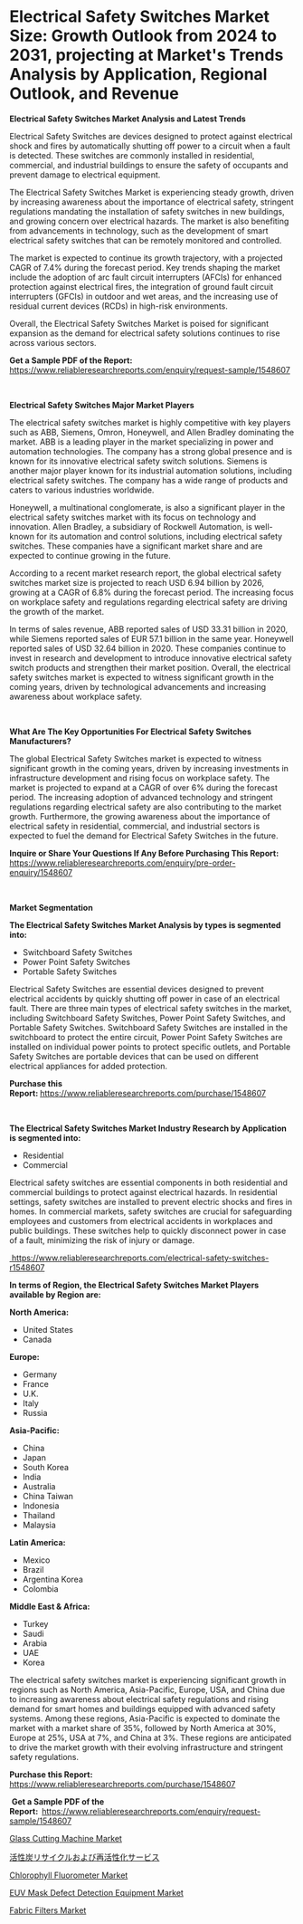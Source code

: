 <p><h1>Electrical Safety Switches Market Size: Growth Outlook from 2024 to 2031, projecting at Market's Trends Analysis by Application, Regional Outlook, and Revenue</h1></p><p><strong>Electrical Safety Switches Market Analysis and Latest Trends</strong></p>
<p><p>Electrical Safety Switches are devices designed to protect against electrical shock and fires by automatically shutting off power to a circuit when a fault is detected. These switches are commonly installed in residential, commercial, and industrial buildings to ensure the safety of occupants and prevent damage to electrical equipment.</p><p>The Electrical Safety Switches Market is experiencing steady growth, driven by increasing awareness about the importance of electrical safety, stringent regulations mandating the installation of safety switches in new buildings, and growing concern over electrical hazards. The market is also benefiting from advancements in technology, such as the development of smart electrical safety switches that can be remotely monitored and controlled.</p><p>The market is expected to continue its growth trajectory, with a projected CAGR of 7.4% during the forecast period. Key trends shaping the market include the adoption of arc fault circuit interrupters (AFCIs) for enhanced protection against electrical fires, the integration of ground fault circuit interrupters (GFCIs) in outdoor and wet areas, and the increasing use of residual current devices (RCDs) in high-risk environments.</p><p>Overall, the Electrical Safety Switches Market is poised for significant expansion as the demand for electrical safety solutions continues to rise across various sectors.</p></p>
<p><strong>Get a Sample PDF of the Report:&nbsp;</strong> <a href="https://www.reliableresearchreports.com/enquiry/request-sample/1548607">https://www.reliableresearchreports.com/enquiry/request-sample/1548607</a></p>
<p>&nbsp;</p>
<p><strong>Electrical Safety Switches Major Market Players</strong></p>
<p><p>The electrical safety switches market is highly competitive with key players such as ABB, Siemens, Omron, Honeywell, and Allen Bradley dominating the market. ABB is a leading player in the market specializing in power and automation technologies. The company has a strong global presence and is known for its innovative electrical safety switch solutions. Siemens is another major player known for its industrial automation solutions, including electrical safety switches. The company has a wide range of products and caters to various industries worldwide.</p><p>Honeywell, a multinational conglomerate, is also a significant player in the electrical safety switches market with its focus on technology and innovation. Allen Bradley, a subsidiary of Rockwell Automation, is well-known for its automation and control solutions, including electrical safety switches. These companies have a significant market share and are expected to continue growing in the future.</p><p>According to a recent market research report, the global electrical safety switches market size is projected to reach USD 6.94 billion by 2026, growing at a CAGR of 6.8% during the forecast period. The increasing focus on workplace safety and regulations regarding electrical safety are driving the growth of the market.</p><p>In terms of sales revenue, ABB reported sales of USD 33.31 billion in 2020, while Siemens reported sales of EUR 57.1 billion in the same year. Honeywell reported sales of USD 32.64 billion in 2020. These companies continue to invest in research and development to introduce innovative electrical safety switch products and strengthen their market position. Overall, the electrical safety switches market is expected to witness significant growth in the coming years, driven by technological advancements and increasing awareness about workplace safety.</p></p>
<p>&nbsp;</p>
<p><strong>What Are The Key Opportunities For Electrical Safety Switches Manufacturers?</strong></p>
<p><p>The global Electrical Safety Switches market is expected to witness significant growth in the coming years, driven by increasing investments in infrastructure development and rising focus on workplace safety. The market is projected to expand at a CAGR of over 6% during the forecast period. The increasing adoption of advanced technology and stringent regulations regarding electrical safety are also contributing to the market growth. Furthermore, the growing awareness about the importance of electrical safety in residential, commercial, and industrial sectors is expected to fuel the demand for Electrical Safety Switches in the future.</p></p>
<p><strong>Inquire or Share Your Questions If Any Before Purchasing This Report:</strong> <a href="https://www.reliableresearchreports.com/enquiry/pre-order-enquiry/1548607">https://www.reliableresearchreports.com/enquiry/pre-order-enquiry/1548607</a></p>
<p>&nbsp;</p>
<p><strong>Market Segmentation</strong></p>
<p><strong>The Electrical Safety Switches Market Analysis by types is segmented into:</strong></p>
<p><ul><li>Switchboard Safety Switches</li><li>Power Point Safety Switches</li><li>Portable Safety Switches</li></ul></p>
<p><p>Electrical Safety Switches are essential devices designed to prevent electrical accidents by quickly shutting off power in case of an electrical fault. There are three main types of electrical safety switches in the market, including Switchboard Safety Switches, Power Point Safety Switches, and Portable Safety Switches. Switchboard Safety Switches are installed in the switchboard to protect the entire circuit, Power Point Safety Switches are installed on individual power points to protect specific outlets, and Portable Safety Switches are portable devices that can be used on different electrical appliances for added protection.</p></p>
<p><strong>Purchase this Report:&nbsp;</strong><a href="https://www.reliableresearchreports.com/purchase/1548607">https://www.reliableresearchreports.com/purchase/1548607</a></p>
<p>&nbsp;</p>
<p><strong>The Electrical Safety Switches Market Industry Research by Application is segmented into:</strong></p>
<p><ul><li>Residential</li><li>Commercial</li></ul></p>
<p><p>Electrical safety switches are essential components in both residential and commercial buildings to protect against electrical hazards. In residential settings, safety switches are installed to prevent electric shocks and fires in homes. In commercial markets, safety switches are crucial for safeguarding employees and customers from electrical accidents in workplaces and public buildings. These switches help to quickly disconnect power in case of a fault, minimizing the risk of injury or damage.</p></p>
<p><a href="https://www.reliableresearchreports.com/electrical-safety-switches-r1548607">&nbsp;https://www.reliableresearchreports.com/electrical-safety-switches-r1548607</a></p>
<p><strong>In terms of Region, the Electrical Safety Switches Market Players available by Region are:</strong></p>
<p>
    <p> <strong> North America: </strong>
        <ul>
            <li>United States</li>
            <li>Canada</li>
        </ul>
        </p> 
    <p> <strong> Europe: </strong>
        <ul>
            <li>Germany</li>
            <li>France</li>
            <li>U.K.</li>
            <li>Italy</li>
            <li>Russia</li>
        </ul>
        </p> 
    <p> <strong> Asia-Pacific: </strong>
        <ul>
            <li>China</li>
            <li>Japan</li>
            <li>South Korea</li>
            <li>India</li>
            <li>Australia</li>
            <li>China Taiwan</li>
            <li>Indonesia</li>
            <li>Thailand</li>
            <li>Malaysia</li>
        </ul>
        </p> 
    <p> <strong> Latin America: </strong>
        <ul>
            <li>Mexico</li>
            <li>Brazil</li>
            <li>Argentina Korea</li>
            <li>Colombia</li>
        </ul>
        </p> 
    <p> <strong> Middle East & Africa: </strong>
        <ul>
            <li>Turkey</li>
            <li>Saudi</li>
            <li>Arabia</li>
            <li>UAE</li>
            <li>Korea</li>
        </ul>
    </p>
    </p>
<p><p>The electrical safety switches market is experiencing significant growth in regions such as North America, Asia-Pacific, Europe, USA, and China due to increasing awareness about electrical safety regulations and rising demand for smart homes and buildings equipped with advanced safety systems. Among these regions, Asia-Pacific is expected to dominate the market with a market share of 35%, followed by North America at 30%, Europe at 25%, USA at 7%, and China at 3%. These regions are anticipated to drive the market growth with their evolving infrastructure and stringent safety regulations.</p></p>
<p><strong>Purchase this Report: </strong><a href="https://www.reliableresearchreports.com/purchase/1548607">https://www.reliableresearchreports.com/purchase/1548607</a></p>
<p>&nbsp;<strong>Get a Sample PDF of the Report:&nbsp;&nbsp;</strong><a href="https://www.reliableresearchreports.com/enquiry/request-sample/1548607">https://www.reliableresearchreports.com/enquiry/request-sample/1548607</a></p>
<p><strong></strong></p>
<p><p><a href="https://github.com/irjbaube82/Market-Research-Report-List-1/blob/main/glass-cutting-machine-market.md">Glass Cutting Machine Market</a></p><p><a href="https://github.com/ReyesKohler20231/Market-Research-Report-List-2/blob/main/6601409157826.md">活性炭リサイクルおよび再活性化サービス</a></p><p><a href="https://github.com/wybrqqeb6/Market-Research-Report-List-1/blob/main/chlorophyll-fluorometer-market.md">Chlorophyll Fluorometer Market</a></p><p><a href="https://www.linkedin.com/pulse/global-euv-mask-defect-detection-equipment-market-size-expected-z66ef?trackingId=NlpgQ4Zl004k%2F9JJ5vH90Q%3D%3D">EUV Mask Defect Detection Equipment Market</a></p><p><a href="https://www.linkedin.com/pulse/navigating-global-fabric-filters-market-landscape-trends-ginle">Fabric Filters Market</a></p></p>